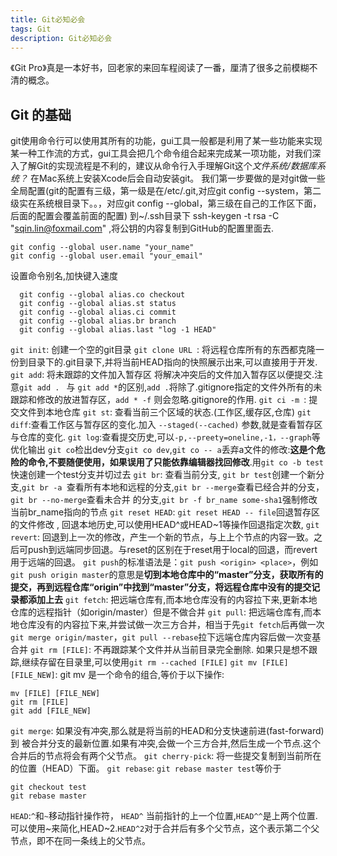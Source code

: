 ```yaml
---
title: Git必知必会
tags: Git
description: Git必知必会
---
```

《Git Pro》真是一本好书，回老家的来回车程阅读了一番，厘清了很多之前模糊不清的概念。
## Git 的基础
git使用命令行可以使用其所有的功能，gui工具一般都是利用了某一些功能来实现某一种工作流的方式，gui工具会把几个命令组合起来完成某一项功能，对我们深入了解Git的实现流程是不利的，建议从命令行入手理解Git这个*文件系统/数据库系统？*
在Mac系统上安装Xcode后会自动安装git。
我们第一步要做的是对git做一些全局配置(git的配置有三级，第一级是在/etc/.git,对应git
 config --system，第二级实在系统根目录下。。，对应git config --global，第三级在自己的工作区下面，后面的配置会覆盖前面的配置)
到~/.ssh目录下 ssh-keygen -t rsa -C "sqin.lin@foxmail.com" ,将公钥的内容复制到GitHub的配置里面去.


```
git config --global user.name "your_name"
git config --global user.email "your_email"
```

设置命令别名,加快键入速度

```
  git config --global alias.co checkout
  git config --global alias.st status
  git config --global alias.ci commit
  git config --global alias.br branch
  git config --global alias.last "log -1 HEAD"
```

`git init`: 创建一个空的git目录
`git clone URL `: 将远程仓库所有的东西都克隆一份到目录下的.git目录下,并将当前HEAD指向的快照展示出来,可以直接用于开发.  
`git add`: 将未跟踪的文件加入暂存区 将解决冲突后的文件加入暂存区以便提交.注意`git add . ` 与 `git add *`的区别,`add .`将除了.gitignore指定的文件外所有的未跟踪和修改的放进暂存区，`add * -f` 则会忽略.gitignore的作用.
`git ci -m `: 提交文件到本地仓库
`git st`: 查看当前三个区域的状态.(工作区,缓存区,仓库)
`git diff`:查看工作区与暂存区的变化.加入 `--staged(--cached)` 参数,就是查看暂存区与仓库的变化.
`git log`:查看提交历史,可以`-p,--preety=oneline,-1，--graph`等优化输出
`git co`检出dev分支`git co dev`,`git co -- a`丢弃a文件的修改:**这是个危险的命令,不要随便使用，如果误用了只能依靠编辑器找回修改**.用`git co -b test`快速创建一个test分支并切过去
`git br`: 查看当前分支, `git br test`创建一个新分支,`git br -a `查看所有本地和远程的分支,`git br --merge`查看已经合并的分支，`git br --no-merge`查看未合并 的分支,`git br -f br_name some-sha1`强制修改当前br_name指向的节点
`git reset HEAD`: `git reset HEAD -- file`回退暂存区的文件修改 , 回退本地历史,可以使用HEAD^或HEAD~1等操作回退指定次数,
`git revert`: 回退到上一次的修改，产生一个新的节点，与上上个节点的内容一致。之后可push到远端同步回退。与reset的区别在于reset用于local的回退，而revert用于远端的回退。
`git push`的标准语法是：`git push <origin> <place>`，例如`git push origin master`的意思是**切到本地仓库中的“master”分支，获取所有的提交，再到远程仓库“origin”中找到“master”分支，将远程仓库中没有的提交记录都添加上去**
`git fetch`: 把远端仓库有,而本地仓库没有的内容拉下来,更新本地仓库的远程指针（如origin/master）但是不做合并
`git pull`: 把远端仓库有,而本地仓库没有的内容拉下来,并尝试做一次三方合并，相当于先`git fetch`后再做一次`git merge origin/master`，`git pull --rebase`拉下远端仓库内容后做一次变基合并
`git rm [FILE]`: 不再跟踪某个文件并从当前目录完全删除. 如果只是想不跟踪,继续存留在目录里,可以使用`git rm --cached [FILE]`
`git mv [FILE] [FILE_NEW]`: git mv 是一个命令的组合,等价于以下操作:

```
mv [FILE] [FILE_NEW]
git rm [FILE]
git add [FILE_NEW]
```


`git merge`: 如果没有冲突,那么就是将当前的HEAD和分支快速前进(fast-forward) 到 被合并分支的最新位置.如果有冲突,会做一个三方合并,然后生成一个节点.这个合并后的节点将会有两个父节点。
`git cherry-pick`: 将一些提交复制到当前所在的位置（HEAD）下面。
`git rebase`: `git rebase master test`等价于
```
git checkout test
git rebase master
```
`HEAD`:`^`和`~`移动指针操作符， `HEAD^` 当前指针的上一个位置,`HEAD^^`是上两个位置.可以使用~来简化,HEAD~2.`HEAD^2`对于合并后有多个父节点，这个表示第二个父节点，即不在同一条线上的父节点。

